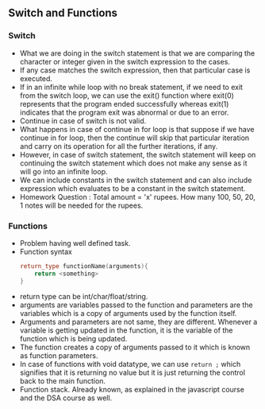 ## Switch and Functions


### Switch
- What we are doing in the switch statement is that we are comparing the character or integer given in the switch expression to the cases.
- If any case matches the switch expression, then that particular case is executed.
- If in an infinite while loop with no break statement, if we need to exit from the switch loop, we can use the exit() function where exit(0) represents that the program ended successfully whereas exit(1) indicates that the program exit was abnormal or due to an error.
- Continue in case of switch is not valid.
- What happens in case of continue in for loop is that suppose if we have continue in for loop, then the continue will skip that particular iteration and carry on its operation for all the further iterations, if any.
- However, in case of switch statement, the switch statement will keep on continuing the switch statement which does not make any sense as it will go into an infinite loop.
- We can include constants in the switch statement and can also include expression which evaluates to be a constant in the switch statement.
- Homework Question : Total amount = 'x' rupees. How many 100, 50, 20, 1 notes will be needed for the rupees.

### Functions
- Problem having well defined task.
- Function syntax
    ```C++
    return_type functionName(arguments){
        return <something>
    }
    ```
- return type can be int/char/float/string.
- arguments are variables passed to the function and parameters are the variables which is a copy of arguments used by the function itself.
- Arguments and parameters are not same, they are different. Whenever a variable is getting updated in the function, it is the variable of the function which is being updated.
- The function creates a copy of arguments passed to it which is known as function parameters.
- In case of functions with void datatype, we can use `return ;` which signifies that it is returning no value but it is just returning the control back to the main function.
- Function stack. Already known, as explained in the javascript course and the DSA course as well.